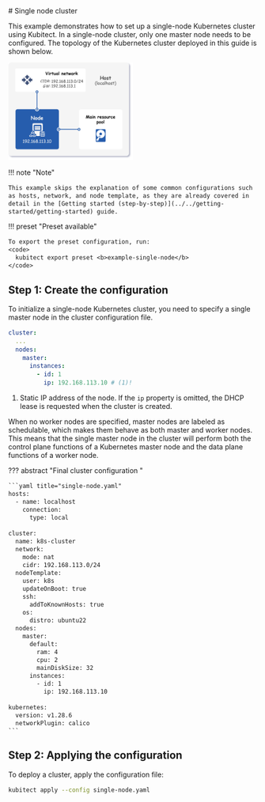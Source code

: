 <div markdown="1" class="text-center">
# Single node cluster
</div>

<div markdown="1" class="text-justify">

This example demonstrates how to set up a single-node Kubernetes cluster using Kubitect.
In a single-node cluster, only one master node needs to be configured.
The topology of the Kubernetes cluster deployed in this guide is shown below.

<div class="text-center">
  <img
    class="mobile-w-75"
    src="../../assets/images/topology-1m-arch.png"
    alt="Architecture of a single node cluster"
    width="50%">
</div>

!!! note "Note"

    This example skips the explanation of some common configurations such as hosts, network, and node template, as they are already covered in detail in the [Getting started (step-by-step)](../../getting-started/getting-started) guide.

!!! preset "Preset available"

    To export the preset configuration, run:
    <code>
      kubitect export preset <b>example-single-node</b>
    </code>

## Step 1: Create the configuration

To initialize a single-node Kubernetes cluster, you need to specify a single master node in the cluster configuration file.

```yaml title="single-node.yaml"
cluster:
  ...
  nodes:
    master:
      instances:
        - id: 1
          ip: 192.168.113.10 # (1)!
```

1.  Static IP address of the node.
    If the `ip` property is omitted, the DHCP lease is requested when the cluster is created.

When no worker nodes are specified, master nodes are labeled as schedulable, which makes them behave as both master and worker nodes.
This means that the single master node in the cluster will perform both the control plane functions of a Kubernetes master node and the data plane functions of a worker node.

??? abstract "Final cluster configuration <i class="click-tip"></i>"

    ```yaml title="single-node.yaml"
    hosts:
      - name: localhost
        connection:
          type: local

    cluster:
      name: k8s-cluster
      network:
        mode: nat
        cidr: 192.168.113.0/24
      nodeTemplate:
        user: k8s
        updateOnBoot: true
        ssh:
          addToKnownHosts: true
        os:
          distro: ubuntu22
      nodes:
        master:
          default:
            ram: 4
            cpu: 2
            mainDiskSize: 32
          instances:
            - id: 1
              ip: 192.168.113.10

    kubernetes:
      version: v1.28.6
      networkPlugin: calico
    ```

## Step 2: Applying the configuration

To deploy a cluster, apply the configuration file:

```sh
kubitect apply --config single-node.yaml
```

</div>
